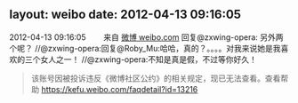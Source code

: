 layout: weibo
date: 2012-04-13 09:16:05
---
2012-04-13 09:16:05  &nbsp;&nbsp;&nbsp;&nbsp;&nbsp;&nbsp; 来自 <a href="http://weibo.com/" rel="nofollow">微博 weibo.com</a>
回复@zxwing-opera: 另外两个呢？ //@zxwing-opera:回复@Roby_Mu:哈哈，真的？。。。。对我来说她是我喜欢的三个女人之一！ //@zxwing-opera:不知是真是假，不过等你好久！
>  该账号因被投诉违反《微博社区公约》的相关规定，现已无法查看。查看帮助 https://kefu.weibo.com/faqdetail?id=13216

